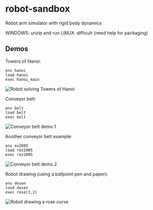 robot-sandbox
=============

Robot arm simulator with rigid body dynamics

WINDOWS: unzip and run 
LINUX: difficult (need help for packaging)

Demos
-----

[belt1]: http://github.com/downloads/alexdu/robot-sandbox/screenshot-conveyor-belt-1.jpg
[belt2]: http://github.com/downloads/alexdu/robot-sandbox/screenshot-conveyor-belt-2.jpg
[draw-rose]: http://github.com/downloads/alexdu/robot-sandbox/screenshot-robot-drawing-rose.jpg
[hanoi]: http://github.com/downloads/alexdu/robot-sandbox/screenshot-hanoi-towers.jpg


Towers of Hanoi:

    env hanoi
    load hanoi
    exec hanoi_main

![Robot solving Towers of Hanoi][hanoi]


Conveyor belt:

    env belt
    load belt
    exec belt

![Conveyor belt demo 1][belt1]

Another conveyor belt example:

    env ex2005
    load rez2005
    exec rez2005

![Conveyor belt demo 2][belt2]


Robot drawing (using a ballpoint pen and paper):

    env desen
    load desen
    exec rose(3,2)

![Robot drawing a rose curve][draw-rose]
